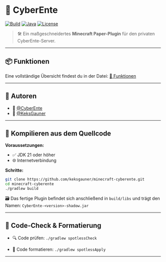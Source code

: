 # 🦆 CyberEnte

[![Build](https://img.shields.io/github/actions/workflow/status/keksgauner/minecraft-cyberente/build.yml?branch=master&label=Build&style=for-the-badge)](https://github.com/keksgauner/minecraft-cyberente/actions)
[![Java](https://img.shields.io/badge/Java-21+-orange?style=for-the-badge&logo=openjdk)](https://jdk.java.net/21/)
[![License](https://img.shields.io/github/license/keksgauner/minecraft-cyberente?style=for-the-badge)](https://github.com/keksgauner/minecraft-cyberente/blob/main/LICENSE)

> 🛠️ Ein maßgeschneidertes **Minecraft Paper-Plugin** für den privaten CyberEnte-Server.

---

## 📦 Funktionen

Eine vollständige Übersicht findest du in der Datei: [📄 Funktionen](TODO.md)

---

## 👥 Autoren

- 🐤 [@CyberEnte](https://www.github.com/cyberente)
- 🍪 [@KeksGauner](https://www.github.com/keksgauner)

---

## 🧪 Kompilieren aus dem Quellcode

**Voraussetzungen:**

- ✅ JDK 21 oder höher
- 🌐 Internetverbindung

**Schritte:**

```bash
git clone https://github.com/keksgauner/minecraft-cyberente.git
cd minecraft-cyberente
./gradlew build
```

🗃️ Das fertige Plugin befindet sich anschließend in `build/libs` und trägt den Namen:
`CyberEnte-<version>-shadow.jar`

---

## 🧹 Code-Check & Formatierung

- 🔍 Code prüfen:
  `./gradlew spotlessCheck`

- 🎨 Code formatieren:
  `./gradlew spotlessApply`

---

